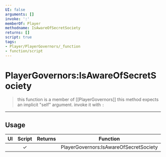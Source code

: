 ```yaml
---
UI: false
arguments: []
invoke: ':'
memberOf: Player
methodname: IsAwareOfSecretSociety
returns: []
script: true
tags:
- Player/PlayerGovernors/_function
- function/script
---
```

# PlayerGovernors:IsAwareOfSecretSociety
> this function is a member of [[PlayerGovernors]]
> this method expects an implicit "self" argument. invoke it with `:`
-----
## Usage
|  UI | Script | Returns | Function | Arguments |
|:---:|:------:|-------:|:--------:|:---------|
| |✓||PlayerGovernors:IsAwareOfSecretSociety||
